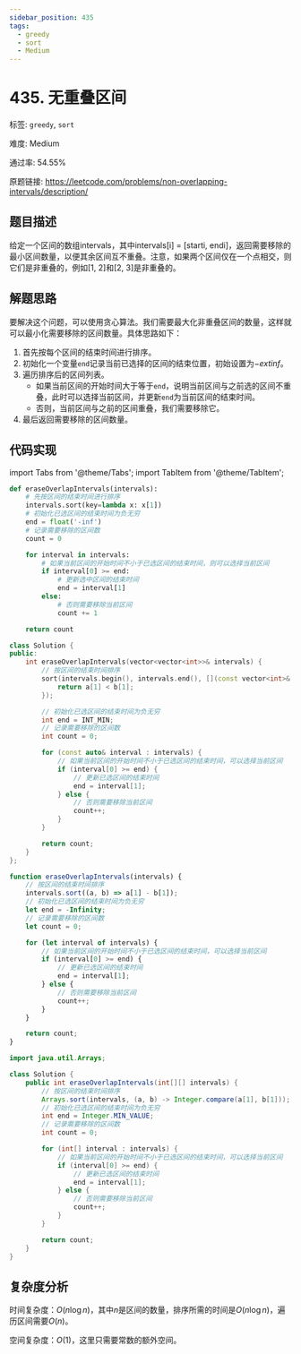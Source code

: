 ```yaml
---
sidebar_position: 435
tags:
  - greedy
  - sort
  - Medium
---
```


# 435. 无重叠区间

标签: `greedy`, `sort`

难度: Medium

通过率: 54.55%

原题链接: https://leetcode.com/problems/non-overlapping-intervals/description/

## 题目描述
给定一个区间的数组intervals，其中intervals[i] = [starti, endi]，返回需要移除的最小区间数量，以便其余区间互不重叠。注意，如果两个区间仅在一个点相交，则它们是非重叠的，例如[1, 2]和[2, 3]是非重叠的。

## 解题思路
要解决这个问题，可以使用贪心算法。我们需要最大化非重叠区间的数量，这样就可以最小化需要移除的区间数量。具体思路如下：

1. 首先按每个区间的结束时间进行排序。
2. 初始化一个变量`end`记录当前已选择的区间的结束位置，初始设置为$-	ext{inf}$。
3. 遍历排序后的区间列表。
   - 如果当前区间的开始时间大于等于`end`，说明当前区间与之前选的区间不重叠，此时可以选择当前区间，并更新`end`为当前区间的结束时间。
   - 否则，当前区间与之前的区间重叠，我们需要移除它。
4. 最后返回需要移除的区间数量。

## 代码实现
import Tabs from '@theme/Tabs';
import TabItem from '@theme/TabItem';

<Tabs>
<TabItem value="python" label="Python">

```python
def eraseOverlapIntervals(intervals):
    # 先按区间的结束时间进行排序
    intervals.sort(key=lambda x: x[1])
    # 初始化已选区间的结束时间为负无穷
    end = float('-inf')
    # 记录需要移除的区间数
    count = 0

    for interval in intervals:
        # 如果当前区间的开始时间不小于已选区间的结束时间，则可以选择当前区间
        if interval[0] >= end:
            # 更新选中区间的结束时间
            end = interval[1]
        else:
            # 否则需要移除当前区间
            count += 1

    return count
```

</TabItem>
<TabItem value="cpp" label="C++">

```cpp
class Solution {
public:
    int eraseOverlapIntervals(vector<vector<int>>& intervals) {
        // 按区间的结束时间排序
        sort(intervals.begin(), intervals.end(), [](const vector<int>& a, const vector<int>& b) {
            return a[1] < b[1];
        });

        // 初始化已选区间的结束时间为负无穷
        int end = INT_MIN;
        // 记录需要移除的区间数
        int count = 0;

        for (const auto& interval : intervals) {
            // 如果当前区间的开始时间不小于已选区间的结束时间，可以选择当前区间
            if (interval[0] >= end) {
                // 更新已选区间的结束时间
                end = interval[1];
            } else {
                // 否则需要移除当前区间
                count++;
            }
        }

        return count;
    }
};
```

</TabItem>
<TabItem value="javascript" label="JavaScript">

```javascript
function eraseOverlapIntervals(intervals) {
    // 按区间的结束时间排序
    intervals.sort((a, b) => a[1] - b[1]);
    // 初始化已选区间的结束时间为负无穷
    let end = -Infinity;
    // 记录需要移除的区间数
    let count = 0;

    for (let interval of intervals) {
        // 如果当前区间的开始时间不小于已选区间的结束时间，可以选择当前区间
        if (interval[0] >= end) {
            // 更新已选区间的结束时间
            end = interval[1];
        } else {
            // 否则需要移除当前区间
            count++;
        }
    }

    return count;
}
```

</TabItem>
<TabItem value="java" label="Java">

```java
import java.util.Arrays;

class Solution {
    public int eraseOverlapIntervals(int[][] intervals) {
        // 按区间的结束时间排序
        Arrays.sort(intervals, (a, b) -> Integer.compare(a[1], b[1]));
        // 初始化已选区间的结束时间为负无穷
        int end = Integer.MIN_VALUE;
        // 记录需要移除的区间数
        int count = 0;

        for (int[] interval : intervals) {
            // 如果当前区间的开始时间不小于已选区间的结束时间，可以选择当前区间
            if (interval[0] >= end) {
                // 更新已选区间的结束时间
                end = interval[1];
            } else {
                // 否则需要移除当前区间
                count++;
            }
        }

        return count;
    }
}
```

</TabItem>
</Tabs>

## 复杂度分析
时间复杂度：$O(n \log n)$，其中$n$是区间的数量，排序所需的时间是$O(n \log n)$，遍历区间需要$O(n)$。  
  
空间复杂度：$O(1)$，这里只需要常数的额外空间。
